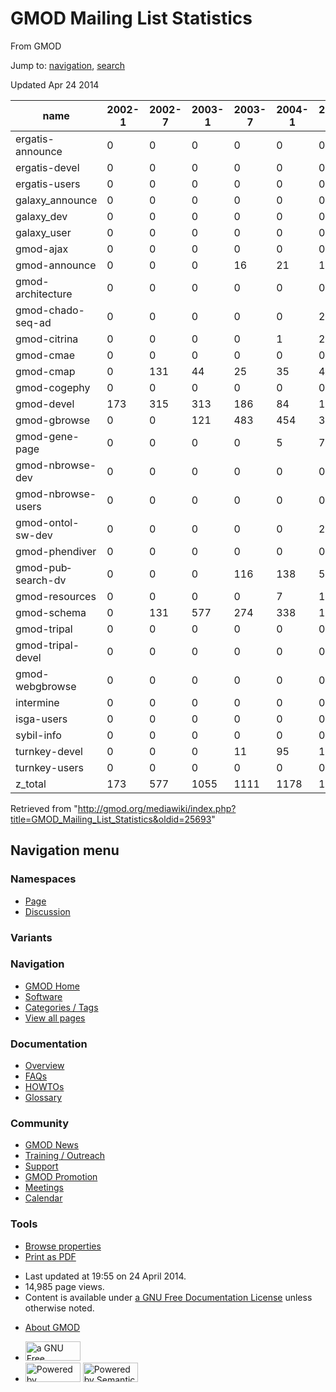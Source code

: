 <div id="mw-page-base" class="noprint">

</div>

<div id="mw-head-base" class="noprint">

</div>

<div id="content" class="mw-body" role="main">

<span id="top"></span>

<div id="mw-js-message" style="display:none;">

</div>



# <span dir="auto">GMOD Mailing List Statistics</span>

<div id="bodyContent">

<div id="siteSub">

From GMOD

</div>

<div id="contentSub">

</div>

<div id="jump-to-nav" class="mw-jump">

Jump to: [navigation](#mw-navigation), [search](#p-search)

</div>

<div id="mw-content-text" class="mw-content-ltr" lang="en" dir="ltr">

Updated Apr 24 2014

| name | 2002-1 | 2002-7 | 2003-1 | 2003-7 | 2004-1 | 2004-7 | 2005-1 | 2005-7 | 2006-1 | 2006-7 | 2007-1 | 2007-7 | 2008-1 | 2008-7 | 2009-1 | 2009-7 | 2010-1 | 2010-7 | 2011-1 | 2011-7 | 2012-1 | 2012-7 | 2013-1 | 2013-7 | 2014-1 |
|----|----|----|----|----|----|----|----|----|----|----|----|----|----|----|----|----|----|----|----|----|----|----|----|----|----|
| ergatis-announce | 0 | 0 | 0 | 0 | 0 | 0 | 0 | 0 | 0 | 0 | 0 | 1 | 0 | 0 | 1 | 0 | 0 | 0 | 0 | 1 | 0 | 0 | 0 | 0 | 0 |
| ergatis-devel | 0 | 0 | 0 | 0 | 0 | 0 | 0 | 0 | 0 | 0 | 0 | 5 | 4 | 4 | 4 | 2 | 5 | 7 | 7 | 13 | 1 | 0 | 0 | 1 | 0 |
| ergatis-users | 0 | 0 | 0 | 0 | 0 | 0 | 0 | 0 | 0 | 0 | 0 | 0 | 39 | 98 | 114 | 172 | 73 | 144 | 134 | 61 | 76 | 0 | 0 | 0 | 0 |
| galaxy_announce | 0 | 0 | 0 | 0 | 0 | 0 | 0 | 0 | 0 | 0 | 0 | 0 | 0 | 0 | 0 | 0 | 0 | 0 | 0 | 4 | 23 | 18 | 33 | 14 | 14 |
| galaxy_dev | 0 | 0 | 0 | 0 | 0 | 0 | 0 | 0 | 0 | 0 | 0 | 0 | 0 | 263 | 239 | 1091 | 1335 | 1184 | 1808 | 2043 | 2338 | 2224 | 2760 | 2512 | 1380 |
| galaxy_user | 0 | 0 | 0 | 0 | 0 | 0 | 0 | 0 | 110 | 88 | 12 | 8 | 47 | 158 | 108 | 327 | 382 | 502 | 1088 | 1070 | 923 | 887 | 605 | 723 | 303 |
| gmod-ajax | 0 | 0 | 0 | 0 | 0 | 0 | 0 | 0 | 0 | 24 | 118 | 23 | 2 | 3 | 32 | 166 | 81 | 226 | 53 | 22 | 136 | 163 | 298 | 472 | 281 |
| gmod-announce | 0 | 0 | 0 | 16 | 21 | 12 | 15 | 17 | 8 | 6 | 6 | 5 | 12 | 11 | 9 | 13 | 7 | 21 | 10 | 8 | 6 | 7 | 16 | 9 | 11 |
| gmod-architecture | 0 | 0 | 0 | 0 | 0 | 0 | 33 | 52 | 34 | 11 | 5 | 2 | 8 | 3 | 13 | 22 | 1 | 1 | 0 | 1 | 1 | 2 | 0 | 1 | 1 |
| gmod-chado-seq-ad | 0 | 0 | 0 | 0 | 0 | 223 | 8 | 0 | 2 | 4 | 0 | 1 | 0 | 0 | 4 | 1 | 0 | 1 | 2 | 0 | 0 | 0 | 1 | 0 | 0 |
| gmod-citrina | 0 | 0 | 0 | 0 | 1 | 24 | 3 | 2 | 3 | 0 | 0 | 0 | 0 | 0 | 0 | 3 | 0 | 0 | 0 | 0 | 0 | 0 | 0 | 0 | 0 |
| gmod-cmae | 0 | 0 | 0 | 0 | 0 | 0 | 0 | 0 | 0 | 0 | 1 | 1 | 0 | 0 | 0 | 0 | 0 | 0 | 0 | 0 | 0 | 0 | 0 | 0 | 0 |
| gmod-cmap | 0 | 131 | 44 | 25 | 35 | 47 | 82 | 54 | 118 | 53 | 13 | 29 | 68 | 80 | 22 | 21 | 20 | 6 | 5 | 2 | 1 | 1 | 0 | 1 | 0 |
| gmod-cogephy | 0 | 0 | 0 | 0 | 0 | 0 | 0 | 0 | 0 | 0 | 0 | 0 | 0 | 0 | 0 | 0 | 0 | 1 | 5 | 0 | 0 | 1 | 0 | 0 | 0 |
| gmod-devel | 173 | 315 | 313 | 186 | 84 | 105 | 161 | 73 | 46 | 42 | 68 | 143 | 42 | 53 | 39 | 81 | 105 | 85 | 56 | 52 | 48 | 5 | 29 | 28 | 27 |
| gmod-gbrowse | 0 | 0 | 121 | 483 | 454 | 338 | 528 | 836 | 508 | 538 | 402 | 363 | 436 | 989 | 1248 | 1406 | 1916 | 1803 | 1353 | 902 | 791 | 609 | 578 | 353 | 188 |
| gmod-gene-page | 0 | 0 | 0 | 0 | 5 | 7 | 3 | 3 | 0 | 0 | 0 | 0 | 0 | 0 | 0 | 0 | 0 | 0 | 0 | 0 | 0 | 0 | 0 | 0 | 0 |
| gmod-nbrowse-dev | 0 | 0 | 0 | 0 | 0 | 0 | 0 | 0 | 0 | 0 | 0 | 0 | 0 | 0 | 7 | 3 | 0 | 0 | 0 | 0 | 0 | 0 | 0 | 0 | 0 |
| gmod-nbrowse-users | 0 | 0 | 0 | 0 | 0 | 0 | 0 | 0 | 0 | 0 | 0 | 0 | 0 | 0 | 39 | 18 | 2 | 0 | 1 | 0 | 0 | 0 | 0 | 0 | 0 |
| gmod-ontol-sw-dev | 0 | 0 | 0 | 0 | 0 | 23 | 91 | 16 | 49 | 1 | 1 | 0 | 0 | 0 | 0 | 0 | 0 | 0 | 0 | 0 | 0 | 0 | 0 | 0 | 0 |
| gmod-phendiver | 0 | 0 | 0 | 0 | 0 | 0 | 0 | 0 | 0 | 0 | 0 | 0 | 0 | 0 | 0 | 0 | 0 | 16 | 69 | 18 | 26 | 0 | 6 | 0 | 0 |
| gmod-pubsearch-dv | 0 | 0 | 0 | 116 | 138 | 58 | 95 | 132 | 118 | 4 | 3 | 1 | 0 | 0 | 2 | 0 | 0 | 0 | 0 | 0 | 0 | 0 | 0 | 0 | 0 |
| gmod-resources | 0 | 0 | 0 | 0 | 7 | 1 | 30 | 1 | 0 | 0 | 0 | 0 | 0 | 0 | 0 | 0 | 0 | 0 | 0 | 0 | 0 | 0 | 0 | 0 | 0 |
| gmod-schema | 0 | 131 | 577 | 274 | 338 | 189 | 395 | 376 | 264 | 217 | 458 | 300 | 149 | 142 | 151 | 159 | 432 | 397 | 389 | 104 | 124 | 12 | 191 | 152 | 220 |
| gmod-tripal | 0 | 0 | 0 | 0 | 0 | 0 | 0 | 0 | 0 | 0 | 0 | 0 | 0 | 0 | 0 | 3 | 54 | 40 | 99 | 108 | 64 | 70 | 113 | 97 | 278 |
| gmod-tripal-devel | 0 | 0 | 0 | 0 | 0 | 0 | 0 | 0 | 0 | 0 | 0 | 0 | 0 | 0 | 0 | 0 | 0 | 0 | 87 | 31 | 67 | 78 | 79 | 52 | 4 |
| gmod-webgbrowse | 0 | 0 | 0 | 0 | 0 | 0 | 0 | 0 | 0 | 0 | 0 | 0 | 0 | 0 | 0 | 0 | 0 | 8 | 9 | 6 | 42 | 8 | 20 | 2 | 2 |
| intermine | 0 | 0 | 0 | 0 | 0 | 0 | 0 | 0 | 0 | 0 | 0 | 0 | 0 | 0 | 35 | 243 | 151 | 230 | 255 | 435 | 244 | 315 | 596 | 316 | 90 |
| isga-users | 0 | 0 | 0 | 0 | 0 | 0 | 0 | 0 | 0 | 0 | 0 | 0 | 0 | 0 | 0 | 0 | 1 | 8 | 6 | 0 | 0 | 0 | 0 | 0 | 0 |
| sybil-info | 0 | 0 | 0 | 0 | 0 | 0 | 0 | 0 | 0 | 0 | 0 | 0 | 0 | 18 | 8 | 6 | 2 | 8 | 2 | 11 | 12 | 5 | 11 | 31 | 3 |
| turnkey-devel | 0 | 0 | 0 | 11 | 95 | 127 | 187 | 41 | 12 | 16 | 42 | 7 | 11 | 3 | 0 | 2 | 0 | 0 | 0 | 0 | 0 | 0 | 0 | 0 | 1 |
| turnkey-users | 0 | 0 | 0 | 0 | 0 | 0 | 0 | 0 | 0 | 0 | 2 | 0 | 2 | 7 | 0 | 2 | 0 | 0 | 3 | 0 | 0 | 0 | 0 | 0 | 0 |
| z_total | 173 | 577 | 1055 | 1111 | 1178 | 1154 | 1631 | 1603 | 1272 | 1004 | 1131 | 889 | 820 | 1832 | 2075 | 3741 | 4567 | 4688 | 5441 | 4892 | 4923 | 4405 | 5336 | 4764 | 2803 |

</div>

<div class="printfooter">

Retrieved from
"<http://gmod.org/mediawiki/index.php?title=GMOD_Mailing_List_Statistics&oldid=25693>"

</div>

<div id="catlinks" class="catlinks catlinks-allhidden">

</div>

<div class="visualClear">

</div>

</div>

</div>

<div id="mw-navigation">

## Navigation menu

<div id="mw-head">



<div id="left-navigation">

<div id="p-namespaces" class="vectorTabs" role="navigation"
aria-labelledby="p-namespaces-label">

### Namespaces

- <span id="ca-nstab-main"><a href="GMOD_Mailing_List_Statistics" accesskey="c"
  title="View the content page [c]">Page</a></span>
- <span id="ca-talk"><a
  href="http://gmod.org/mediawiki/index.php?title=Talk:GMOD_Mailing_List_Statistics&amp;action=edit&amp;redlink=1"
  accesskey="t"
  title="Discussion about the content page [t]">Discussion</a></span>

</div>

<div id="p-variants" class="vectorMenu emptyPortlet" role="navigation"
aria-labelledby="p-variants-label">

### 

### Variants[](#)

<div class="menu">

</div>

</div>

</div>

<div id="right-navigation">





</div>



</div>

</div>

</div>

<div id="mw-panel">

<div id="p-logo" role="banner">

<a href="Main_Page"
style="background-image: url(../images/GMOD-cogs.png);"
title="Visit the main page"></a>

</div>

<div id="p-Navigation" class="portal" role="navigation"
aria-labelledby="p-Navigation-label">

### Navigation

<div class="body">

- <span id="n-GMOD-Home">[GMOD Home](Main_Page)</span>
- <span id="n-Software">[Software](GMOD_Components)</span>
- <span id="n-Categories-.2F-Tags">[Categories /
  Tags](Categories)</span>
- <span id="n-View-all-pages">[View all pages](Special:AllPages)</span>

</div>

</div>

<div id="p-Documentation" class="portal" role="navigation"
aria-labelledby="p-Documentation-label">

### Documentation

<div class="body">

- <span id="n-Overview">[Overview](Overview)</span>
- <span id="n-FAQs">[FAQs](Category:FAQ)</span>
- <span id="n-HOWTOs">[HOWTOs](Category:HOWTO)</span>
- <span id="n-Glossary">[Glossary](Glossary)</span>

</div>

</div>

<div id="p-Community" class="portal" role="navigation"
aria-labelledby="p-Community-label">

### Community

<div class="body">

- <span id="n-GMOD-News">[GMOD News](GMOD_News)</span>
- <span id="n-Training-.2F-Outreach">[Training /
  Outreach](Training_and_Outreach)</span>
- <span id="n-Support">[Support](Support)</span>
- <span id="n-GMOD-Promotion">[GMOD Promotion](GMOD_Promotion)</span>
- <span id="n-Meetings">[Meetings](Meetings)</span>
- <span id="n-Calendar">[Calendar](Calendar)</span>

</div>

</div>

<div id="p-tb" class="portal" role="navigation"
aria-labelledby="p-tb-label">

### Tools

<div class="body">


- <span id="t-smwbrowselink"><a href="Special:Browse/GMOD_Mailing_List_Statistics"
  rel="smw-browse">Browse properties</a></span>
- <span id="t-pdf">[Print as
  PDF](http://gmod.org/mediawiki/index.php?title=Special:PdfPrint&page=GMOD_Mailing_List_Statistics)</span>

</div>

</div>

</div>

</div>

<div id="footer" role="contentinfo">

- <span id="footer-info-lastmod">Last updated at 19:55 on 24 April
  2014.</span>
- <span id="footer-info-viewcount">14,985 page views.</span>
- <span id="footer-info-copyright">Content is available under
  <a href="http://www.gnu.org/licenses/fdl-1.3.html" class="external"
  rel="nofollow">a GNU Free Documentation License</a> unless otherwise
  noted.</span>

<!-- -->

- <span id="footer-places-about">[About
  GMOD](GMOD:About "GMOD:About")</span>

<!-- -->

- <span id="footer-copyrightico">[<img src="http://www.gnu.org/graphics/gfdl-logo-small.png" width="88"
  height="31" alt="a GNU Free Documentation License" />](http://www.gnu.org/licenses/fdl-1.3.html)</span>
- <span id="footer-poweredbyico">[<img
  src="../mediawiki/skins/common/images/poweredby_mediawiki_88x31.png"
  width="88" height="31" alt="Powered by MediaWiki" />](http://www.mediawiki.org/)
  [<img
  src="../mediawiki/extensions/SemanticMediaWiki/resources/images/smw_button.png"
  width="88" height="31" alt="Powered by Semantic MediaWiki" />](https://www.semantic-mediawiki.org/wiki/Semantic_MediaWiki)</span>

<div style="clear:both">

</div>

</div>

